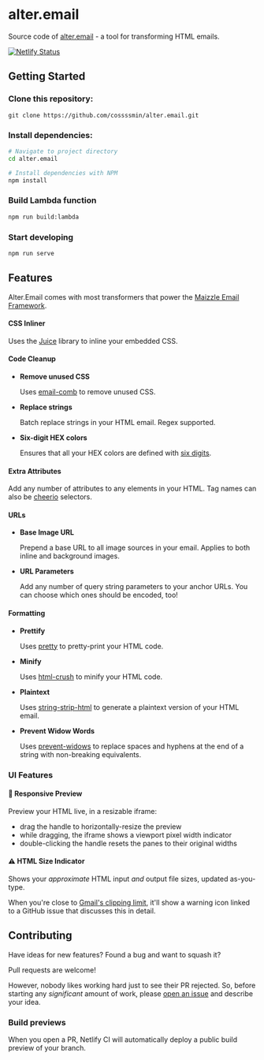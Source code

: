 # alter.email

Source code of [alter.email](https://alter.email) - a tool for transforming HTML emails.

[![Netlify Status](https://api.netlify.com/api/v1/badges/00c6e7b4-0cbd-4dd9-a4e1-dee35caafa1f/deploy-status)](https://app.netlify.com/sites/alteremail/deploys)

## Getting Started

### Clone this repository:

```
git clone https://github.com/cossssmin/alter.email.git
```

### Install dependencies:

```sh
# Navigate to project directory
cd alter.email

# Install dependencies with NPM
npm install
```

### Build Lambda function

```sh
npm run build:lambda
```

### Start developing

```sh
npm run serve
```

## Features

Alter.Email comes with most transformers that power the [Maizzle Email Framework](https://maizzle.com/).

#### CSS Inliner

Uses the [Juice](https://github.com/Automattic/juice) library to inline your embedded CSS.

#### Code Cleanup

- **Remove unused CSS**

    Uses [email-comb](https://www.npmjs.com/package/email-comb) to remove unused CSS.

- **Replace strings**

    Batch replace strings in your HTML email. Regex supported.

- **Six-digit HEX colors**

    Ensures that all your HEX colors are defined with [six digits](https://www.npmjs.com/package/color-shorthand-hex-to-six-digit).

#### Extra Attributes

Add any number of attributes to any elements in your HTML. Tag names can also be [cheerio](https://cheerio.js.org/) selectors.

#### URLs

- **Base Image URL**

    Prepend a base URL to all image sources in your email. Applies to both inline and background images.

- **URL Parameters**

    Add any number of query string parameters to your anchor URLs. You can choose which ones should be encoded, too!

#### Formatting

- **Prettify**

    Uses [pretty](https://www.npmjs.com/package/pretty) to pretty-print your HTML code.

- **Minify**

    Uses [html-crush](https://www.npmjs.com/package/html-crush) to minify your HTML code.

- **Plaintext**

    Uses [string-strip-html](https://www.npmjs.com/package/string-strip-html) to generate a plaintext version of your HTML email.

- **Prevent Widow Words**

    Uses [prevent-widows](https://www.npmjs.com/package/prevent-widows) to replace spaces and hyphens at the end of a string with non-breaking equivalents.

### UI Features

#### 📱 Responsive Preview

Preview your HTML live, in a resizable iframe:

- drag the handle to horizontally-resize the preview
- while dragging, the iframe shows a viewport pixel width indicator
- double-clicking the handle resets the panes to their original widths

#### ⚠ HTML Size Indicator

Shows your _approximate_ HTML input _and_ output file sizes, updated as-you-type.

When you're close to [Gmail's clipping limit](https://github.com/hteumeuleu/email-bugs/issues/41), it'll show a warning icon linked to a GitHub issue that discusses this in detail.

####

## Contributing

Have ideas for new features? Found a bug and want to squash it?

Pull requests are welcome!

However, nobody likes working hard just to see their PR rejected.
So, before starting any *significant* amount of work, please [open an issue](https://github.com/cossssmin/alter.email/issues/new) and describe your idea.

### Build previews

When you open a PR, Netlify CI will automatically deploy a public build preview of your branch.
